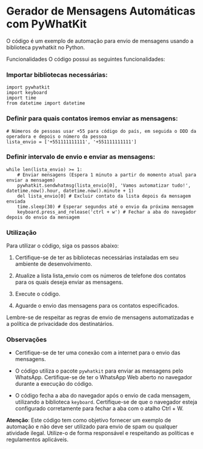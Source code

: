 
# Gerador de Mensagens Automáticas com PyWhatKit

 O código é um exemplo de automação para envio de mensagens usando a biblioteca pywhatkit no Python.

Funcionalidades
O código possui as seguintes funcionalidades:

### Importar bibliotecas necessárias:

```
import pywhatkit
import keyboard
import time
from datetime import datetime
```


### Definir para quais contatos iremos enviar as mensagens:
```
# Números de pessoas usar +55 para código do país, em seguida o DDD da operadora e depois o número da pessoa
lista_envio = ['+551111111111', '+551111111111']
```

### Definir intervalo de envio e enviar as mensagens:

```
while len(lista_envio) >= 1:
    # Enviar mensagens (Espera 1 minuto a partir do momento atual para enviar a mensagem)
    pywhatkit.sendwhatmsg(lista_envio[0], 'Vamos automatizar tudo!', datetime.now().hour, datetime.now().minute + 1)
    del lista_envio[0] # Excluir contato da lista depois da mensagem enviada
    time.sleep(30) # Esperar segundos até o envio da próxima mensagem
    keyboard.press_and_release('ctrl + w') # Fechar a aba do navegador depois do envio da mensagem
```   
### Utilização

Para utilizar o código, siga os passos abaixo:

1. Certifique-se de ter as bibliotecas necessárias instaladas em seu ambiente de desenvolvimento.

2. Atualize a lista lista_envio com os números de telefone dos contatos para os quais deseja enviar as mensagens.

3. Execute o código.
4. Aguarde o envio das mensagens para os contatos especificados.

Lembre-se de respeitar as regras de envio de mensagens automatizadas e a política de privacidade dos destinatários.

### Observações
* Certifique-se de ter uma conexão com a internet para o envio das mensagens.

* O código utiliza o pacote `pywhatkit` para enviar as mensagens pelo WhatsApp. Certifique-se de ter o WhatsApp Web aberto no navegador durante a execução do código.

* O código fecha a aba do navegador após o envio de cada mensagem, utilizando a biblioteca `keyboard`. Certifique-se de que o navegador esteja configurado corretamente para fechar a aba com o atalho Ctrl + W.

**Atenção**: Este código tem como objetivo fornecer um exemplo de automação e não deve ser utilizado para envio de spam ou qualquer atividade ilegal. Utilize-o de forma responsável e respeitando as políticas e regulamentos aplicáveis.
